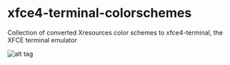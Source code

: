 # xfce4-terminal-colorschemes
Collection of converted Xresources color schemes to xfce4-terminal, the XFCE terminal emulator

![alt tag](https://raw.githubusercontent.com/netzverweigerer/xfce4-terminal-colorschemes/master/screenshot.png)



